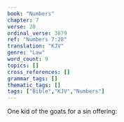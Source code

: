 ```yaml
---
book: "Numbers"
chapter: 7
verse: 28
ordinal_verse: 3879
ref: "Numbers 7:28"
translation: "KJV"
genre: "Law"
word_count: 9
topics: []
cross_references: []
grammar_tags: []
thematic_tags: []
tags: ["Bible","KJV","Numbers"]
---
```

One kid of the goats for a sin offering:
